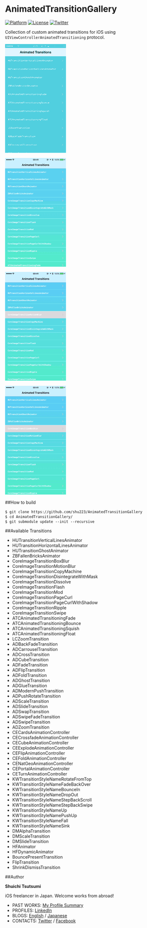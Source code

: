 AnimatedTransitionGallery
=========================

[![Platform](http://img.shields.io/badge/platform-ios-green.svg?style=flat
)](https://developer.apple.com/iphone/index.action)
[![License](http://img.shields.io/badge/license-MIT-lightgrey.svg?style=flat
)](http://mit-license.org)
[![Twitter](https://img.shields.io/badge/twitter-@shu223-blue.svg?style=flat)](http://twitter.com/shu223)


Collection of custom animated transitions for iOS using `UIViewControllerAnimatedTransitioning` protocol.

![](gif/gallery.gif)

![](gif/coreimage.gif)

![](gif/motionblur.gif)

![](gif/boxblur.gif)

##How to build

````
$ git clone https://github.com/shu223/AnimatedTransitionGallery
$ cd AnimatedTransitionGallery/
$ git submodule update --init --recursive
````

##Available Transitions

- HUTransitionVerticalLinesAnimator
- HUTransitionHorizontalLinesAnimator
- HUTransitionGhostAnimator
- ZBFallenBricksAnimator
- CoreImageTransitionBoxBlur
- CoreImageTransitionMotionBlur
- CoreImageTransitionCopyMachine
- CoreImageTransitionDisintegrateWithMask
- CoreImageTransitionDissolve
- CoreImageTransitionFlash
- CoreImageTransitionMod
- CoreImageTransitionPageCurl
- CoreImageTransitionPageCurlWithShadow
- CoreImageTransitionRipple
- CoreImageTransitionSwipe
- ATCAnimatedTransitioningFade
- ATCAnimatedTransitioningBounce
- ATCAnimatedTransitioningSquish
- ATCAnimatedTransitioningFloat
- LCZoomTransition
- ADBackFadeTransition
- ADCarrouselTransition
- ADCrossTransition
- ADCubeTransition
- ADFadeTransition
- ADFlipTransition
- ADFoldTransition
- ADGhostTransition
- ADGlueTransition
- ADModernPushTransition
- ADPushRotateTransition
- ADScaleTransition
- ADSlideTransition
- ADSwapTransition
- ADSwipeFadeTransition
- ADSwipeTransition
- ADZoomTransition
- CECardsAnimationController
- CECrossfadeAnimationController
- CECubeAnimationController
- CEExplodeAnimationController
- CEFlipAnimationController
- CEFoldAnimationController
- CENatGeoAnimationController
- CEPortalAnimationController
- CETurnAnimationController
- KWTransitionStyleNameRotateFromTop
- KWTransitionStyleNameFadeBackOver
- KWTransitionStyleNameBounceIn
- KWTransitionStyleNameDropOut
- KWTransitionStyleNameStepBackScroll
- KWTransitionStyleNameStepBackSwipe
- KWTransitionStyleNameUp
- KWTransitionStyleNamePushUp
- KWTransitionStyleNameFall
- KWTransitionStyleNameSink
- DMAlphaTransition
- DMScaleTransition
- DMSlideTransition
- HFAnimator
- HFDynamicAnimator
- BouncePresentTransition
- FlipTransition
- ShrinkDismissTransition

##Author

**Shuichi Tsutsumi**

iOS freelancer in Japan. Welcome works from abroad!

- PAST WORKS:  [My Profile Summary](https://medium.com/@shu223/my-profile-summary-f14bfc1e7099#.vdh0i7clr)
- PROFILES: [LinkedIn](https://www.linkedin.com/profile/view?id=214896557)
- BLOGS: [English](https://medium.com/@shu223/) / [Japanese](http://d.hatena.ne.jp/shu223/)
- CONTACTS: [Twitter](https://twitter.com/shu223) / [Facebook](https://www.facebook.com/shuichi.tsutsumi)
